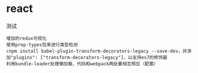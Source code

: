 # react
测试

    增加的redux可视化
    使用prop-types包来进行类型检测
    cnpm install babel-plugin-transform-decorators-legacy --save-dev，并添加"plugins": ["transform-decorators-legacy"]，以支持es7的修饰器
    利用bundle-loader处理懒加载，代码和webpack两处要相互照应（配置）
